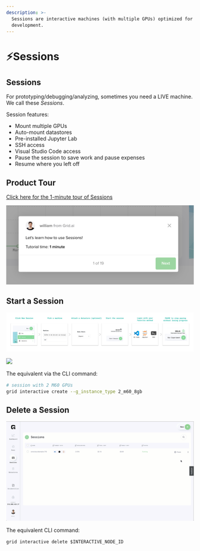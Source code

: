 ```yaml
---
description: >-
  Sessions are interactive machines (with multiple GPUs) optimized for
  development.
---
```


# ⚡Sessions

## Sessions

For prototyping/debugging/analyzing, sometimes you need a LIVE machine. We call these _Sessions_.

Session features:

* Mount multiple GPUs
* Auto-mount datastores
* Pre-installed Jupyter Lab
* SSH access
* Visual Studio Code access
* Pause the session to save work and pause expenses
* Resume where you left off

## Product Tour

[Click here for the 1-minute tour of Sessions](https://platform.grid.ai/#/dashboard?product_tour_id=221973)

![](../../.gitbook/assets/image%20%2856%29.png)

## **Start a Session**

![](../../.gitbook/assets/session.jpg)

![](../../.gitbook/assets/sess%20%282%29%20%281%29%20%281%29.gif)

The equivalent via the CLI command:

```bash
# session with 2 M60 GPUs
grid interactive create --g_instance_type 2_m60_8gb
```

## Delete a Session

![](../../.gitbook/assets/delete.gif)

The equivalent CLI command:

```text
grid interactive delete $INTERACTIVE_NODE_ID
```

